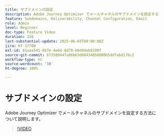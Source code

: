 ```yaml
---
title: サブドメインの設定
description: Adobe Journey Optimizer でメールチャネルのサブドメインを設定する方法について説明します。
feature: Subdomains, Deliverability, Channel Configuration, Email
role: Admin
level: Beginner
doc-type: Feature Video
duration: 226
last-substantial-update: 2025-06-03T00:00:00Z
jira: KT-17708
exl-id: 61aaa541-6b7e-4e64-8d70-b6d44eb8190f
source-git-commit: b73589447a96b63d60434850000b5dd7abd176c2
workflow-type: ht
source-wordcount: '38'
ht-degree: 100%

---
```


# サブドメインの設定

Adobe Journey Optimizer でメールチャネルのサブドメインを設定する方法について説明します。

>[!VIDEO](https://video.tv.adobe.com/v/3463226/?learn=on&enablevpops&captions=jpn)
